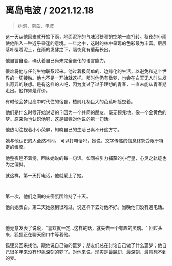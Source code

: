 # 离岛电波 / 2021.12.18

> 树洞、南岛、电波

这一天从他回来就开始下雨，地面泥泞的气味沿狭窄的空地一直打转。秋夜的小雨使他陷入一种近乎昏迷的意境。一年之中，这时的林中呈现的色彩最为丰富。层层落叶覆着泥土，在雨的发酵之下，隔夜竟有蘑菇长出。

他自言自语，确认着自己尚未完全退化的语言能力。

很难将他与任何生物联系起来。他过着极简单的、边缘化的生活，以避免和这个世界的一切接触。他也不是一开始就这样。那时他仍有做梦，也会在白天无人时生发出奇异的联想。是有这样的人吧，因为度过了过于理想的青春，一直未能从青春期走出。他作如是评价。

有时他会梦见高中时代住的宿舍，楼前几柄巨大的芭蕉叶摇曳着。

他们是什么时候开始说话的？因为一个共同的朋友，毫无预兆地，像一个金黄色的梦。原来你也认识他呀，这是狐狸对他说的第一句话。

他热切注视着小小荧屏，知晓自己的生活已离不开这方寸。

她与他认识的人全然不同。
可以打电话吗，她说，文字传递的信息终究受限于特定的维度。

他整夜睡不着觉，回味她说的每一句话。如同被引力捕获的小行星，心灵之轨迹也为之偏斜。

就这样，第一天打电话，他就爱上了她。

<br>

第一次，他们之间的亲密氛围维持了十天。

他向她表白。第二天她感到很难过，说这样下去对他不好。当晚他们没有通电话。

<br>

他无意发表了说说，"喜欢就一定...这样的话，就失去一个有趣的灵魂。"
回过头来，狐狸正在聊天窗口中等着他。

狐狸又回来找他，跟他说自己做的噩梦；朋友们总在讨论自己做了什么噩梦；他自己很多年来没有印象深刻的梦了。对他来说，现实是最魔幻、最深刻、最意想不到的梦。

<!--
穿着成熟的衣裳，反而更显（衬托）出她的稚嫩。

对于这个世界及其每天发生的事，狐狸常常发表深刻的见解；见解之深往往使他汗颜，因为他其实从未作过任何严肃的思考。但狐狸不这么想，她有时停住话头，问他自己是否过于严肃，刚才开的玩笑有没有听懂。

其实根本没有什么复杂操作，每天起来推开窗户，内心就能明亮起来。
黑夜里猖獗的鬼，给天光一照，愁怨消失了，灵感消失了，昏迷的浪漫也消失了。

中二结束以后是漫长的消解，像没有气的汽水一样傻甜傻甜。

冬月里羊蹄甲落了，从山间别墅面试归来，自行车沿大学围墙一路丁当。

地铁出口擦肩而过的妹子白白瘦瘦的，像一只海鸟。

新年的时候可以找你玩吗？一起看电影、一起吃火锅、一起去温泉度假。你穿我的浴袍，洗完澡光脚踩在地板上。晚上我们打开冰箱吃布丁，两个人一起联机脑洞。

虽然没什么道理，但他认为这些电子产品阻碍孩子发展想象力，是以孩子的梦想为食的怪兽。可是，若不是遇到这些人，仅凭他一己之力，也无法看到这样大的世界。

『你为什么说话这么可爱！』他明白自己就像空无一物的镜子。『可爱的不是我而是你自己。』他告诉她。

他梦见自己洗着永远洗不净的碗。地上满是碎瓷片。他把绳索套在脖子上睡着了。

他梦见一个深绿色房间，头顶的音响播放着 funk music；推开窗户是碧绿的湖水和望不到边的原始森林。

他梦见晴朗的草原，但这个梦只是一闪而过。

他去海边旅行，海滩上堆满贝壳、渔人和他的长不大的孩子。

他是一棵木然的树。她的到来没有使他特别欢喜；她的离去也没有令他落泪。

『我们来玩个游戏，你来猜我正在想什么。这样就知道，要我猜到你在想什么，是多么困难的事了。』

就像不能挂断，也不能出声的电话，他们的恋情既不能结束，也不能前进。

他迷恋着她，她迷恋着死亡。

她给他讲她读过的诗，看过的故事，做过的梦。可是今天的梦却没有告诉他。

她说过的最难忘的一句话是什么？他感到可笑。明明说了那么多话，却一句也没有记住。
『睡觉觉啦』『女娲的故事』

他们是什么时候开始不再说话的？从这周开始病了一场以后，她对他很好，而他对她的感觉随着病愈一起消失了。
-->
